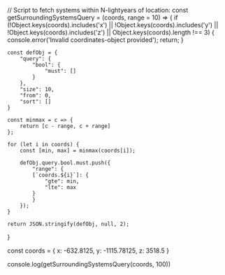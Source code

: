 // Script to fetch systems within N-lightyears of location:
const getSurroundingSystemsQuery = (coords, range = 10) => {
    if (!Object.keys(coords).includes('x') || !Object.keys(coords).includes('y') || !Object.keys(coords).includes('z') || Object.keys(coords).length !== 3) {
        console.error('Invalid coordinates-object provided');
        return;
    }

    const defObj = {
        "query": {
            "bool": {
                "must": []
            }
        },
        "size": 10,
        "from": 0,
        "sort": []
    }

    const minmax = c => {
        return [c - range, c + range]
    };

    for (let i in coords) {
        const [min, max] = minmax(coords[i]);

        defObj.query.bool.must.push({
            "range": {
            [`coords.${i}`]: {
                "gte": min,
                "lte": max
            }
            }
        });
    }

    return JSON.stringify(defObj, null, 2);
}

const coords = {
  x: -632.8125,
  y: -1115.78125,
  z: 3518.5
}

console.log(getSurroundingSystemsQuery(coords, 100))
